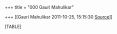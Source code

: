 +++
title = "000 Gauri Mahulikar"

+++
[[Gauri Mahulikar	2011-10-25, 15:15:30 [Source](https://groups.google.com/g/bvparishat/c/yAL9rfezHiU)]]



[TABLE]

